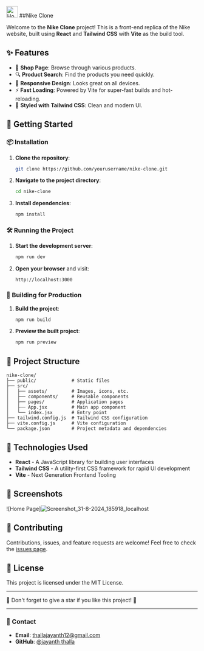 <img src="https://upload.wikimedia.org/wikipedia/commons/a/a6/Logo_NIKE.svg" alt="Home Page" height="30px"> ##Nike Clone

Welcome to the **Nike Clone** project! This is a front-end replica of the Nike website, built using **React** and **Tailwind CSS** with **Vite** as the build tool.

## ✨ Features

- 🛒 **Shop Page**: Browse through various products.
- 🔍 **Product Search**: Find the products you need quickly.
- 📱 **Responsive Design**: Looks great on all devices.
- ⚡ **Fast Loading**: Powered by Vite for super-fast builds and hot-reloading.
- 🎨 **Styled with Tailwind CSS**: Clean and modern UI.

## 🚀 Getting Started

### 📦 Installation

1. **Clone the repository**:
   ```bash
   git clone https://github.com/yourusername/nike-clone.git
   ```

2. **Navigate to the project directory**:
   ```bash
   cd nike-clone
   ```

3. **Install dependencies**:
   ```bash
   npm install
   ```

### 🛠️ Running the Project

1. **Start the development server**:
   ```bash
   npm run dev
   ```

2. **Open your browser** and visit:
   ```
   http://localhost:3000
   ```

### 🔧 Building for Production

1. **Build the project**:
   ```bash
   npm run build
   ```

2. **Preview the built project**:
   ```bash
   npm run preview
   ```

## 📂 Project Structure

```plaintext
nike-clone/
├── public/             # Static files
├── src/
│   ├── assets/         # Images, icons, etc.
│   ├── components/     # Reusable components
│   ├── pages/          # Application pages
│   ├── App.jsx         # Main app component
│   └── index.jsx       # Entry point
├── tailwind.config.js  # Tailwind CSS configuration
├── vite.config.js      # Vite configuration
└── package.json        # Project metadata and dependencies
```

## 🌟 Technologies Used

- **React** - A JavaScript library for building user interfaces
- **Tailwind CSS** - A utility-first CSS framework for rapid UI development
- **Vite** - Next Generation Frontend Tooling

## 📸 Screenshots

![Home Page]![Screenshot_31-8-2024_185918_localhost](https://github.com/user-attachments/assets/5622bb47-7df6-44bb-aa0a-04abb47f6d17)

## 🤝 Contributing

Contributions, issues, and feature requests are welcome! Feel free to check the [issues page](https://github.com/yourusername/nike-clone/issues).

## 📝 License

This project is licensed under the MIT License.

---

🌟 Don't forget to give a star if you like this project! 🌟

---

### 📧 Contact

- **Email**: [thallajayanth12@gmail.com](mailto:thallajayanth12@gmail.com)
- **GitHub**: [@jayanth thalla](https://github.com/jayanththalla)
